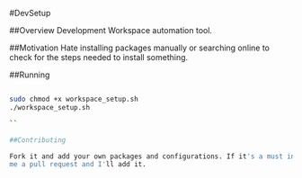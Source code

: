 #DevSetup

##Overview
Development Workspace automation tool.

##Motivation
Hate installing packages manually or searching online to check for the steps needed to install
something.

##Running

```sh

sudo chmod +x workspace_setup.sh
./workspace_setup.sh

``

##Contributing

Fork it and add your own packages and configurations. If it's a must install package/utility, send
me a pull request and I'll add it.


